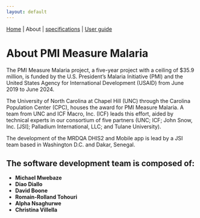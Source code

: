 ```yaml
---
layout: default
---
```

[Home](./index.md) | About | [specifications](./specs.html) | [User guide](./userguide.html)



# About PMI Measure Malaria

The PMI Measure Malaria project, a five-year project with a ceiling of $35.9 million, is funded by the U.S. President’s Malaria Initiative (PMI) and the United States Agency for International Development (USAID) from June 2019 to June 2024.

The University of North Carolina at Chapel Hill (UNC) through the Carolina Population Center (CPC), houses the award for PMI Measure Malaria. A team from UNC and ICF Macro, Inc. (ICF) leads this effort, aided by technical experts in our consortium of five partners (UNC; ICF; John Snow, Inc. [JSI]; Palladium International, LLC; and Tulane University).

The development of the MRDQA DHIS2 and Mobile app is lead by a JSI team based in Washington D.C. and Dakar, Senegal.

## The software development team is composed of:

* **Michael Mwebaze**
* **Diao Diallo**
* **David Boone**
* **Romain-Rolland Tohouri**
* **Alpha Nsaghurwe**
* **Christina Villella**